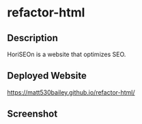 # refactor-html
## Description
HoriSEOn is a website that optimizes SEO.
## Deployed Website
https://matt530bailey.github.io/refactor-html/
## Screenshot
